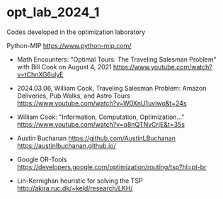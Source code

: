 # opt_lab_2024_1
Codes developed in the optimization laboratory

Python-MIP
https://www.python-mip.com/

- Math Encounters: "Optimal Tours: The Traveling Salesman Problem" with Bill Cook on August 4, 2021
https://www.youtube.com/watch?v=tChnXG6ulyE

- 2024.03.06, William Cook, Traveling Salesman Problem: Amazon Deliveries, Pub Walks, and Astro Tours
https://www.youtube.com/watch?v=W0XnU1uvIwo&t=24s

- William Cook: "Information, Computation, Optimization..."
https://www.youtube.com/watch?v=q8nQTNvCrjE&t=35s

- Austin Buchanan
https://github.com/AustinLBuchanan
https://austinlbuchanan.github.io/

- Google OR-Tools
https://developers.google.com/optimization/routing/tsp?hl=pt-br

- Lin-Kernighan heuristic for solving the TSP
http://akira.ruc.dk/~keld/research/LKH/
